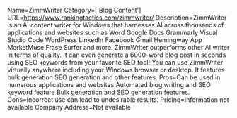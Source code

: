 Name=ZimmWriter
Category=['Blog Content']
URL=https://www.rankingtactics.com/zimmwriter/
Description=ZimmWriter is an AI content writer for Windows that harnesses AI across thousands of applications and websites such as Word Google Docs Grammarly Visual Studio Code WordPress LinkedIn Facebook Gmail Hemingway App MarketMuse Frase Surfer and more. ZimmWriter outperforms other AI writer in terms of quality. It can even generate a 6000-word blog post in seconds using SEO keywords from your favorite SEO tool! You can use ZimmWriter virtually anywhere including your Windows browser or desktop. It features bulk generation SEO generation and other features.
Pros=Can be used in numerous applications and websites Automated blog writing and SEO keyword feature Bulk generation and SEO generation features.
Cons=Incorrect use can lead to undesirable results.
Pricing=information not available
Company Address=Not available
